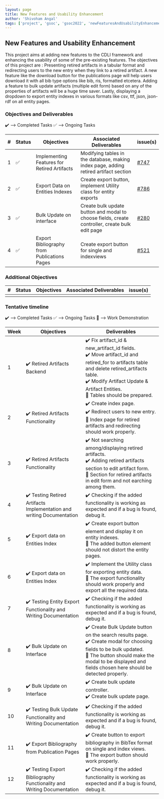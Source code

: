 ```yaml
---
layout: page
title: New Features and Usability Enhancement
author: 'Shivoham Angal'
tags: ['project', 'gsoc', 'gsoc2022', 'newFeaturesAndUsabilityEnhancement']
---
```


## New Features and Usability Enhancement

This project aims at adding new features to the CDLI framework and enhancing the usability of some of the pre-existing features. The objectives of this project are : Presenting retired artifacts in a tabular format and redirecting users to the new entry when they link to a retired artifact. A new feature like the download button for the publications page will help users download it with all bib type options like bib, ris, formatted etcetera. Adding a feature to bulk update artifacts (multiple edit form) based on any of the properties of artifacts will be a huge time saver. Lastly, displaying a dropdown to export entity indexes in various formats like csv, ttf, json, json-rdf on all entity pages.

### Objectives and Deliverables

:heavy_check_mark: --> Completed Tasks  :white_check_mark: --> Ongoing Tasks

| \# | Status  | Objectives                    | Associated Deliverables         | issue(s) |
| --- | --- | ----------------------------- | ---------------------------------------------- | -------- |
| 1 |:white_check_mark:|  Implementing Features for Retired Artifacts | Modifying tables in the database, making index page, adding retired artifact section | [#747](https://gitlab.com/cdli/framework/-/issues/747) |
| 2 |:white_check_mark:|  Export Data on Entities Indexes | Create export button, implement Utility class for entity exports | [#786](https://gitlab.com/cdli/framework/-/issues/786) |
| 3 |:white_check_mark:|  Bulk Update on interface | Create bulk update button and modal to choose fields, create controller, create bulk edit page | [#280](https://gitlab.com/cdli/framework/-/issues/280) |
| 4 |:white_check_mark:|  Export Bibliography from Publications Pages | Create export button for single and indexviews | [#521](https://gitlab.com/cdli/framework/-/issues/521) |

### Additional Objectives

| \# | Status  | Objectives         | Associated Deliverables                                             | issue(s) |
| --- | --- | ------------------ | ------------------------------------------------------------------- | -------- |
| |  |    |   |    |


### Tentative timeline

:heavy_check_mark: --> Completed Tasks  :white_check_mark: --> Ongoing Tasks  :raised_hands: --> Work Demonstration

| Week  |Objectives | Deliverables |
|---|---|---|
|1| :heavy_check_mark: Retired Artifacts Backend  |  :heavy_check_mark: Fix artifact_id & new_artifact_id fields. <br/> :heavy_check_mark: Move artifact_id and retired_for to artifacts table and delete retired_artifacts table. <br> :heavy_check_mark: Modify Artifact Update & Artifact Entities. <br> :raised_hands: Tables should be prepared.|
|2| :heavy_check_mark: Retired Artifacts Functionality  |  :heavy_check_mark: Create index page. <br/> :heavy_check_mark: Redirect users to new entry. <br> :raised_hands: Index page for retired artifacts and redirecting should work properly.|
|3| :heavy_check_mark: Retired Artifacts Functionality  |  :heavy_check_mark: Not searching among/displaying retired artifacts. <br/> :heavy_check_mark: Adding retired artifacts section to edit artifact form. <br> :raised_hands: Section for retired artifacts in edit form and not earching among them.|
|4| :heavy_check_mark: Testing Retired Artifacts Implementation and writing Documentation  |  :heavy_check_mark: Checking if the added functionality is working as expected and if a bug is found, debug it.
|5| :heavy_check_mark: Export data on Entities Index  |  :heavy_check_mark: Create export button element and display it on entity indexes. <br/> :raised_hands: The added button element should not distort the entity pages.|
|6| :heavy_check_mark: Export data on Entities Index |  :heavy_check_mark: Implement the Utility class for exporting entity data. <br> :raised_hands: The export functionality should work properly and export all the required data.|
|7| :heavy_check_mark: Testing Entity Export Functionality and Writing Documentation |  :heavy_check_mark: Checking if the added functionality is working as expected and if a bug is found, debug it.
|8| :heavy_check_mark: Bulk Update on Interface|  :heavy_check_mark: Create Bulk Update button on the search results page. <br> :heavy_check_mark: Create modal for choosing fields to be bulk updated. <br> :raised_hands: The button should make the modal to be displayed and fields chosen here should be detected properly.
|9| :heavy_check_mark: Bulk Update on Interface |  :heavy_check_mark: Create bulk update controller. <br> :heavy_check_mark: Create bulk update page. <br>
|10| :heavy_check_mark: Testing Bulk Update Functionality and Writing Documentation |  :heavy_check_mark: Checking if the added functionality is working as expected and if a bug is found, debug it.
|11| :heavy_check_mark: Export Bibliography from Publication Pages |  :heavy_check_mark: Create button to export bibliography in BibTex format on single and index views. <br> :raised_hands: The export button should work properly.
|12| :heavy_check_mark: Testing Export Bibliography Functionality and Writing Documentation |  :heavy_check_mark: Checking if the added functionality is working as expected and if a bug is found, debug it.
